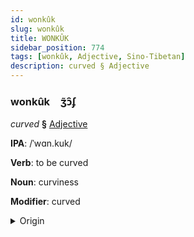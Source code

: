 ```yaml
---
id: wonkûk
slug: wonkûk
title: WONKÛK
sidebar_position: 774
tags: [wonkûk, Adjective, Sino-Tibetan]
description: curved § Adjective
---
```


### wonkûk&emsp;<span kind="abugida">ʒ̃ɔ̑ʄ</span>

*curved* **§** [Adjective](../../tags/Adjective)

**IPA**: /ˈwɑn.kuk/

**Verb**: to be curved

**Noun**: curviness

**Modifier**: curved

<details>
    <summary>Origin</summary>
    Cantonese 彎曲 waan kuk /waːnkʰʊk̚/<br/>
    <em>Sino-Tibetan Language Family</em>
</details>